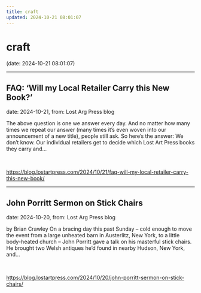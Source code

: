 ```yaml
---
title: craft
updated: 2024-10-21 08:01:07
---
```


# craft

(date: 2024-10-21 08:01:07)

---

## FAQ: ‘Will my Local Retailer Carry this New Book?’

date: 2024-10-21, from: Lost Arg Press blog

The above question is one we answer every day. And no matter how many times we repeat our answer (many times it’s even woven into our announcement of a new title), people still ask. So here’s the answer: We don’t know. Our individual retailers get to decide which Lost Art Press books they carry and... 

<br> 

<https://blog.lostartpress.com/2024/10/21/faq-will-my-local-retailer-carry-this-new-book/>

---

## John Porritt Sermon on Stick Chairs

date: 2024-10-20, from: Lost Arg Press blog

by Brian Crawley On a bracing day this past Sunday – cold enough to move the event from a large unheated barn in Austerlitz, New York, to a little body-heated church – John Porritt gave a talk on his masterful stick chairs. He brought two Welsh antiques he&#8217;d found in nearby Hudson, New York, and... 

<br> 

<https://blog.lostartpress.com/2024/10/20/john-porritt-sermon-on-stick-chairs/>

